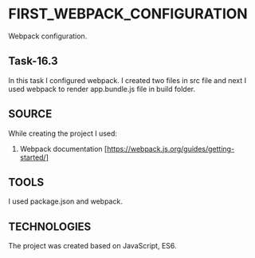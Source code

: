 # FIRST_WEBPACK_CONFIGURATION

Webpack configuration.

## Task-16.3

In this task I configured webpack. I created two files in src file and next I used webpack to render app.bundle.js file in build folder.

## SOURCE 
While creating the project I used: 
1. Webpack documentation  [https://webpack.js.org/guides/getting-started/]

## TOOLS 
I used package.json and webpack.

## TECHNOLOGIES 
The project was created based on JavaScript, ES6.
